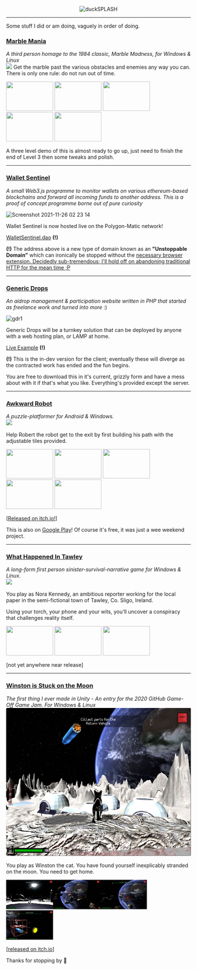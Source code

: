 <p align="center">
<img src="https://user-images.githubusercontent.com/11778864/123562873-4874ef80-d7a9-11eb-82c7-969e1fa78e3e.png" alt="duckSPLASH" width="2014" height="120"/>
</p>
<hr/>
Some stuff I did or am doing, vaguely in order of doing.

<h3><a href="https://github.com/ducksplash/MarbleMania">Marble Mania</a></h3>
<i>A third person homage to the 1984 classic, Marble Madness, for Windows & Linux</i><br/>
<img src="https://user-images.githubusercontent.com/11778864/155048470-cfe21e08-6165-4d19-a2d3-fd3b3d17c738.png">
Get the marble past the various obstacles and enemies any way you can.
There is only one rule: do not run out of time.


<img src="https://user-images.githubusercontent.com/11778864/155048472-3447fc73-da5d-48c0-86c8-de1ce1deff7a.png" width="128" height="80"> <img src="https://user-images.githubusercontent.com/11778864/155138845-d92d1f0e-019f-478b-a842-36184da4bec4.png" width="128" height="80"> <img src="https://user-images.githubusercontent.com/11778864/155048481-8f4c4b6c-3a5a-467a-bf04-e4a27b5df3ae.png" width="128" height="80"> <img src="https://user-images.githubusercontent.com/11778864/155048485-ee071884-b133-4ac3-852b-9aa44d9339de.png" width="128" height="80"> <img src="https://user-images.githubusercontent.com/11778864/155048488-088b48be-d876-44c2-8284-88c28c1807b1.png" width="128" height="80">  
  
A three level demo of this is almost ready to go up, just need to finish the end of Level 3 then some tweaks and polish.

<hr/>
  
<h3><a href="https://github.com/ducksplash/WalletSentinel">Wallet Sentinel</a></h3>
<i>A small Web3.js programme to monitor wallets on various ethereum-based blockchains and forward all incoming funds to another address.  This is a proof of concept programme borne out of pure curiosity</i>

![Screenshot 2021-11-26 02 23 14](https://user-images.githubusercontent.com/11778864/143518798-64f019e4-0b4d-4389-a018-edb4105ff292.png)

Wallet Sentinel is now hosted live on the Polygon-Matic network!
  
  <a href="http://walletsentinel.dao">WalletSentinel.dao</a> <b>(!)</b>
  
  <b>(!)</b> The address above is a new type of domain known as an <b>"Unstoppable Domain"</b> which can ironically be stopped without the <a href="https://unstoppabledomains.com/extension">necessary browser extension</b>.
  Decidedly sub-tremendous; I'll hold off on abandoning traditional HTTP for the mean time ;P 
  
<hr/>
  
<h3><a href="https://github.com/ducksplash/GenericDrops">Generic Drops</a></h3>
<i>An aidrop management & participation website written in PHP that started as freelance work and turned into more</i> :)

![gdr1](https://user-images.githubusercontent.com/11778864/155040560-fd7e24d6-1cb0-496c-bb8b-72a0b67b964b.png)

Generic Drops will be a turnkey solution that can be deployed by anyone with a web hosting plan, or LAMP at home.
  
  <a href="https://gorilladrops.org/index-08.php">Live Example</a> <b>(!)</b>
  
  <b>(!)</b> This is the in-dev version for the client; eventually these will diverge as the contracted work has ended and the fun begins.

You are free to download this in it's current, grizzly form and have a mess about with it if that's what you like. Everything's provided except the server.
  
<hr/>
<h3><a href="https://github.com/ducksplash/AwkwardRobot">Awkward Robot</a></h3>
<i>A puzzle-platformer for Android & Windows.</i><br/>
<img src="https://user-images.githubusercontent.com/11778864/124947226-8ffc4680-e007-11eb-80cd-24f93a46834d.png">

Help Robert the robot get to the exit by first building his path with the adjustable tiles provided.

<img src="https://user-images.githubusercontent.com/11778864/124947215-8d99ec80-e007-11eb-902f-89415b944bcc.png" width="128" height="80"> <img src="https://user-images.githubusercontent.com/11778864/124947236-91c60a00-e007-11eb-89bf-4686d18a351f.png" width="128" height="80"> <img src="https://user-images.githubusercontent.com/11778864/124947245-94286400-e007-11eb-8536-1182a23120af.png" width="128" height="80"> <img src="https://user-images.githubusercontent.com/11778864/124947267-97235480-e007-11eb-9e62-6dac3928b37c.png" width="128" height="80"> <img src="https://user-images.githubusercontent.com/11778864/124947283-9a1e4500-e007-11eb-9096-a6d0db8d0d4b.png" width="128" height="80">  
  
[<a href="https://ducksplash.itch.io/awkwardrobot">Released on itch.io!</a>]

This is also on <a href="https://play.google.com/store/apps/details?id=com.duckSPLASH.AwkwardRobot">Google Play</a>!
Of course it's free, it was just a wee weekend project.

<hr/>
<h3><a href="https://github.com/ducksplash/WHIT">What Happened In Tawley</a></h3>
<i>A long-form first person sinister-survival-narrative game for Windows & Linux.</i><br/>
<img src="https://media.githubusercontent.com/media/ducksplash/WHIT/master/screenshots/3.jpg">

You play as Nora Kennedy, an ambitious reporter working for the local paper in the semi-fictional town of Tawley, Co. Sligo, Ireland.

Using your torch, your phone and your wits, you'll uncover a conspiracy that challenges reality itself.


<img src="https://media.githubusercontent.com/media/ducksplash/WHIT/master/screenshots/1.jpg" width="128" height="80"> <img src="https://media.githubusercontent.com/media/ducksplash/WHIT/master/screenshots/2.jpg" width="128" height="80"> <img src="https://media.githubusercontent.com/media/ducksplash/WHIT/master/screenshots/4.jpg" width="128" height="80">

[not yet anywhere near release]

<hr/>
<h3><a href="https://github.com/ducksplash/moonshot">Winston is Stuck on the Moon</a></h3>
<i>The first thing I ever made in Unity - An entry for the 2020 GitHub Game-Off Game Jam. For Windows & Linux</i><br/>
<img src="https://github.com/ducksplash/moonshot/blob/master/screenshots/1.jpg">

You play as Winston the cat. You have found yourself inexplicably stranded on the moon.
You need to get home.


<img src="https://github.com/ducksplash/moonshot/blob/master/screenshots/2.jpg" width="128" height="80"><img src="https://github.com/ducksplash/moonshot/blob/master/screenshots/3.jpg" width="128" height="80"><img src="https://github.com/ducksplash/moonshot/blob/master/screenshots/4.jpg" width="128" height="80"><img src="https://github.com/ducksplash/moonshot/blob/master/screenshots/5.jpg" width="128" height="80">

[<a href="https://ducksplash.itch.io/winston-is-stuck-on-the-moon">released on itch.io</a>]




<!---
ducksplash/ducksplash is a ✨ special ✨ repository because its `README.md` (this file) appears on your GitHub profile.
You can click the Preview link to take a look at your changes.
--->
  
  
Thanks for stopping by 👋
